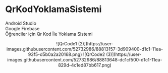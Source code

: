 # QrKodYoklamaSistemi
Android Studio<br>
Google Firebase<br>
Öğrenciler için Qr Kod İle Yoklama Sistemi<br>
<center>
![QrCode1 (2)](https://user-images.githubusercontent.com/52732986/88813157-3d909400-d1c1-11ea-93f5-d5b0a2a20168.png)
![QrCode2 (3)](https://user-images.githubusercontent.com/52732986/88813648-dc1cf500-d1c1-11ea-829d-4c1ed87bb617.png)</center>
